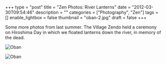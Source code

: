 +++
type = "post"
title = "Zen Photos: River Lanterns"
date = "2012-03-30T09:54:46"
description = ""
categories = ["Photography", "Zen"]
tags = []
enable_lightbox = false
thumbnail = "oban-2.jpg"
draft = false
+++

<p>Some more photos from last summer. The Village Zendo held a ceremony on
Hiroshima Day in which we floated lanterns down the river, in memory of
the dead.</p>
<p><img style="display:block; margin-left:auto; margin-right:auto;" src="oban.jpg" title="Oban" /></p>
<p><img style="display:block; margin-left:auto; margin-right:auto;" src="oban-2.jpg" title="Oban" /></p>
    
